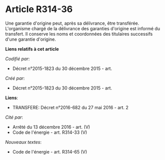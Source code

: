 # Article R314-36

Une garantie d'origine peut, après sa délivrance, être transférée. L'organisme chargé de la délivrance des garanties
d'origine est informé du transfert. Il conserve les noms et coordonnées des titulaires successifs d'une garantie d'origine.

**Liens relatifs à cet article**

_Codifié par_:

  - Décret n°2015-1823 du 30 décembre 2015 - art.

_Créé par_:

  - Décret n°2015-1823 du 30 décembre 2015 - art.

**Liens**:

  - TRANSFERE: Décret n°2016-682 du 27 mai 2016 - art. 2

_Cité par_:

  - Arrêté du 13 décembre 2016 - art. (V)
  - Code de l'énergie - art. R314-33 (V)

_Nouveaux textes_:

  - Code de l'énergie - art. R314-65 (V)
